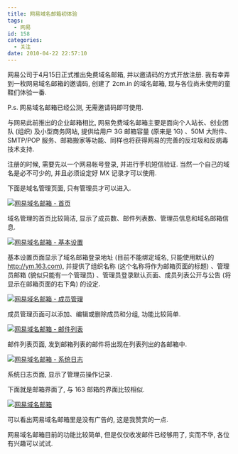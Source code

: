 ```yaml
---
title: 网易域名邮箱初体验
tags:
  - 网易
id: 158
categories:
  - 关注
date: 2010-04-22 22:57:10
---
```


网易公司于4月15日正式推出免费域名邮箱, 并以邀请码的方式开放注册. 我有幸弄到一枚网易域名邮箱的邀请码, 创建了 2cm.in 的域名邮箱, 现与各位尚未使用的童鞋们体验一番.

P.s. 网易域名邮箱已经公测, 无需邀请码即可使用.

与网易此前推出的企业邮箱相比, 网易免费域名邮箱主要是面向个人站长、创业团队 (组织) 及小型商务网站, 提供给用户 3G 邮箱容量 (原来是 1G) 、50M 大附件、SMTP/POP 服务、邮箱搬家等功能、同样也将获得网易的完善的反垃圾和反病毒技术支持.

注册的时候, 需要先以一个网易帐号登录, 并进行手机短信验证. 当然一个自己的域名是必不可少的, 并且必须设定好 MX 记录才可以使用.

下面是域名管理页面, 只有管理员才可以进入.

[![网易域名邮箱 - 首页](//img.beamnote.com/2010/2010-04-22_22-18-57.jpg)](//img.beamnote.com/2010/2010-04-22_22-18-57.jpg)<!-- more -->

域名管理的首页比较简洁, 显示了成员数、邮件列表数、管理员信息和域名邮箱信息.

[![网易域名邮箱 - 基本设置](//img.beamnote.com/2010/2010-04-22_22-20-17.jpg)](//img.beamnote.com/2010/2010-04-22_22-20-17.jpg)

基本设置页面显示了域名邮箱登录地址 (目前不能绑定域名, 只能使用默认的 http://ym.163.com), 并提供了组织名称 (这个名称将作为邮箱页面的标题) 、管理员邮箱 (貌似只能有一个管理员) 、管理员登录默认页面、成员列表公开与公告 (将显示在邮箱页面的右下角) 的设定.

[![网易域名邮箱 - 成员管理](//img.beamnote.com/2010/2010-04-22_22-20-31.jpg)](//img.beamnote.com/2010/2010-04-22_22-20-31.jpg)

成员管理页面可以添加、编辑或删除成员和分组, 功能比较简单.

[![网易域名邮箱 - 邮件列表](//img.beamnote.com/2010/2010-04-22_22-21-26.jpg)](//img.beamnote.com/2010/2010-04-22_22-21-26.jpg)

邮件列表页面, 发到邮箱列表的邮件将出现在列表列出的各邮箱中.

[![网易域名邮箱 - 系统日志](//img.beamnote.com/2010/2010-04-22_22-21-39.jpg)](//img.beamnote.com/2010/2010-04-22_22-21-39.jpg)

系统日志页面, 显示了管理员操作记录.

下面就是邮箱界面了, 与 163 邮箱的界面比较相似.

[![网易域名邮箱](//img.beamnote.com/2010/2010-04-22_22-22-59.jpg)](//img.beamnote.com/2010/2010-04-22_22-22-59.jpg)

可以看出网易域名邮箱里是没有广告的, 这是我赞赏的一点.

网易域名邮箱目前的功能比较简单, 但是仅仅收发邮件已经够用了, 实而不华, 各位有兴趣可以试试.
